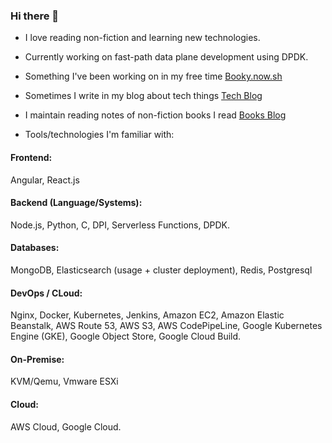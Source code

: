 ### Hi there 👋

- I love reading non-fiction and learning new technologies.

- Currently working on fast-path data plane development using DPDK.

- Something I've been working on in my free time [Booky.now.sh](https://booky.now.sh)

- Sometimes I write in my blog about tech things [Tech Blog](https://alamgirqazi.github.io/tech-blog/)

- I maintain reading notes of non-fiction books I read [Books Blog](https://alamgirqazi.github.io/blog/)

- Tools/technologies I'm familiar with: 

#### Frontend:

Angular, React.js

#### Backend (Language/Systems):

 Node.js, Python, C, DPI, Serverless Functions, DPDK.

#### Databases: 

MongoDB, Elasticsearch (usage + cluster deployment), Redis, Postgresql

#### DevOps / CLoud: 

Nginx, Docker, Kubernetes, Jenkins, Amazon EC2, Amazon Elastic Beanstalk, AWS Route 53, AWS S3, AWS CodePipeLine, Google Kubernetes Engine (GKE), Google Object Store, Google Cloud Build.

#### On-Premise:

KVM/Qemu, Vmware ESXi

#### Cloud: 

AWS Cloud, Google Cloud.

